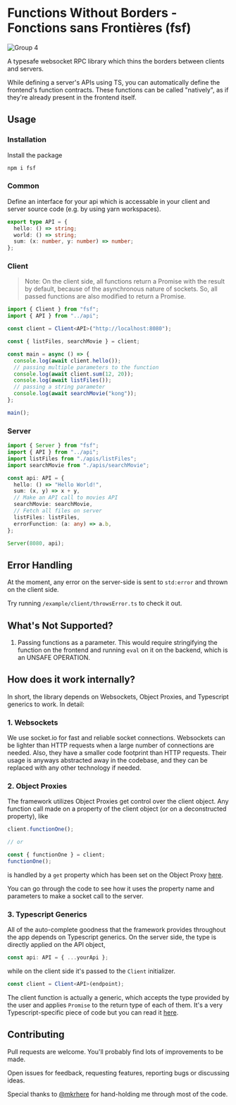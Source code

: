 # Functions Without Borders - Fonctions sans Frontières (fsf)

![Group 4](https://user-images.githubusercontent.com/22196279/113303763-07db1680-931f-11eb-9481-c98627bea695.png)

A typesafe websocket RPC library which thins the borders between clients and servers.

While defining a server's APIs using TS, you can automatically define the frontend's function contracts. These functions can be called "natively", as if they're already present in the frontend itself.

## Usage

### Installation

Install the package

```sh
npm i fsf
```

### Common

Define an interface for your api which is accessable in your client and server source code (e.g. by using yarn workspaces).

```ts
export type API = {
  hello: () => string;
  world: () => string;
  sum: (x: number, y: number) => number;
};
```

### Client

> Note: On the client side, all functions return a Promise with the result by default, because of the asynchronous nature of sockets. So, all passed functions are also modified to return a Promise.

```ts
import { Client } from "fsf";
import { API } from "../api";

const client = Client<API>("http://localhost:8080");

const { listFiles, searchMovie } = client;

const main = async () => {
  console.log(await client.hello());
  // passing multiple parameters to the function
  console.log(await client.sum(12, 20));
  console.log(await listFiles());
  // passing a string parameter
  console.log(await searchMovie("kong"));
};

main();
```

### Server

```ts
import { Server } from "fsf";
import { API } from "../api";
import listFiles from "./apis/listFiles";
import searchMovie from "./apis/searchMovie";

const api: API = {
  hello: () => "Hello World!",
  sum: (x, y) => x + y,
  // Make an API call to movies API
  searchMovie: searchMovie,
  // Fetch all files on server
  listFiles: listFiles,
  errorFunction: (a: any) => a.b,
};

Server(8080, api);
```

## Error Handling

At the moment, any error on the server-side is sent to `std:error` and thrown on the client side.

Try running `/example/client/throwsError.ts` to check it out.

## What's Not Supported?

1. Passing functions as a parameter. This would require stringifying the function on the frontend and running `eval` on it on the backend, which is an UNSAFE OPERATION.

## How does it work internally?

In short, the library depends on Websockets, Object Proxies, and Typescript generics to work. In detail:

### 1. Websockets

We use socket.io for fast and reliable socket connections. Websockets can be lighter than HTTP requests when a large number of connections are needed. Also, they have a smaller code footprint than HTTP requests. Their usage is anyways abstracted away in the codebase, and they can be replaced with any other technology if needed.

### 2. Object Proxies

The framework utilizes Object Proxies get control over the client object. Any function call made on a property of the client object (or on a deconstructed property), like

```ts
client.functionOne();

// or

const { functionOne } = client;
functionOne();
```

is handled by a `get` property which has been set on the Object Proxy [here](https://github.com/akash-joshi/functions-without-borders/blob/45ed7558845b6dbf03fc368b96ca175262956051/src/client/index.ts#L33).

You can go through the code to see how it uses the property name and parameters to make a socket call to the server.

### 3. Typescript Generics

All of the auto-complete goodness that the framework provides throughout the app depends on Typescript generics. On the server side, the type is directly applied on the API object,

```ts
const api: API = { ...yourApi };
```

while on the client side it's passed to the `Client` initializer.

```ts
const client = Client<API>(endpoint);
```

The client function is actually a generic, which accepts the type provided by the user and applies `Promise` to the return type of each of them. It's a very Typescript-specific piece of code but you can read it [here](https://github.com/akash-joshi/functions-without-borders/blob/01553873cd1a1f1acc66270c5521a74b58680be0/src/client/index.ts#L3).

## Contributing

Pull requests are welcome. You'll probably find lots of improvements to be made.

Open issues for feedback, requesting features, reporting bugs or discussing ideas.

Special thanks to [@mkrhere](https://github.com/mkrhere) for hand-holding me through most of the code.

